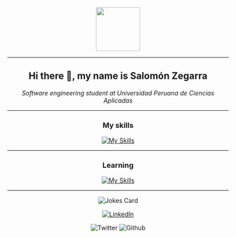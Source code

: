 <div align="center">
<img src="https://media.giphy.com/media/M9gbBd9nbDrOTu1Mqx/giphy.gif" width="100"/>
</div>

---
<div align = "center">
<h2> Hi there 👋, my name is Salomón Zegarra</h2>
<i> Software engineering student at Universidad Peruana de Ciencias Aplicadas </i>
</div>

---
<div align = "center">

### My skills
[![My Skills](https://skillicons.dev/icons?i=html,css,cpp,git)](https://skillicons.dev)
</div>

---

<div align = "center">

### Learning
[![My Skills](https://skillicons.dev/icons?i=docker,js,py,mysql)](https://skillicons.dev)

</div>

---
<div align = "center">

![Jokes Card](https://readme-jokes.vercel.app/api)

[![LinkedIn](https://img.shields.io/badge/linkedin-%230077B5.svg?style=for-the-badge&logo=linkedin&logoColor=white)](https://www.linkedin.com/in/salozm/)

![Twitter](https://img.shields.io/twitter/follow/salozem?style=social)
![Github](https://img.shields.io/github/followers/salozem?style=social)



</a>
</div>

